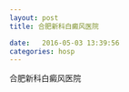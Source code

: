 ```yaml
--- 
layout: post 
title: 合肥新科白癜风医院

date:   2016-05-03 13:39:56 
categories: hosp 
--- 
```

   
合肥新科白癜风医院
